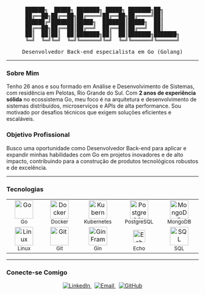 <div align="center">
<pre>
██████╗  █████╗ ███████╗ █████╗ ███████╗██╗     
██╔══██╗██╔══██╗██╔════╝██╔══██╗██╔════╝██║     
██████╔╝███████║█████╗  ███████║█████╗  ██║     
██╔══██╗██╔══██║██╔══╝  ██╔══██║██╔══╝  ██║     
██║  ██║██║  ██║███████╗██║  ██║███████╗███████╗
╚═╝  ╚═╝╚═╝  ╚═╝╚══════╝╚═╝  ╚═╝╚══════╝╚══════╝
</pre>
</div>

<div align="center">
  <samp>Desenvolvedor Back-end especialista em Go (Golang)</samp>
</div>

---

### Sobre Mim

<p>
  Tenho 26 anos e sou formado em Análise e Desenvolvimento de Sistemas, com residência em Pelotas, Rio Grande do Sul. Com <strong>2 anos de experiência sólida</strong> no ecossistema Go, meu foco é na arquitetura e desenvolvimento de sistemas distribuídos, microserviços e APIs de alta performance. Sou motivado por desafios técnicos que exigem soluções eficientes e escaláveis.
</p>

### Objetivo Profissional

<p>
  Busco uma oportunidade como Desenvolvedor Back-end para aplicar e expandir minhas habilidades com Go em projetos inovadores e de alto impacto, contribuindo para a construção de produtos tecnológicos robustos e de excelência.
</p>

---

### Tecnologias

<p align="center">
  <table>
    <tr>
      <td align="center" width="120" valign="top">
        <img src="https://skillicons.dev/icons?i=go" width="48" alt="Go"><br><small>Go</small>
      </td>
      <td align="center" width="120" valign="top">
        <img src="https://skillicons.dev/icons?i=docker" width="48" alt="Docker"><br><small>Docker</small>
      </td>
      <td align="center" width="120" valign="top">
        <img src="https://skillicons.dev/icons?i=kubernetes" width="48" alt="Kubernetes"><br><small>Kubernetes</small>
      </td>
      <td align="center" width="120" valign="top">
        <img src="https://skillicons.dev/icons?i=postgres" width="48" alt="PostgreSQL"><br><small>PostgreSQL</small>
      </td>
      <td align="center" width="120" valign="top">
        <img src="https://skillicons.dev/icons?i=mongodb" width="48" alt="MongoDB"><br><small>MongoDB</small>
      </td>
    </tr>
    <tr>
      <td align="center" width="120" valign="top">
        <img src="https://skillicons.dev/icons?i=linux" width="48" alt="Linux"><br><small>Linux</small>
      </td>
      <td align="center" width="120" valign="top">
        <img src="https://skillicons.dev/icons?i=git" width="48" alt="Git"><br><small>Git</small>
      </td>
      <td align="center" width="120" valign="top">
        <img src="https://cdn.jsdelivr.net/gh/devicons/devicon/icons/gin/gin-original.svg" width="48" alt="Gin Framework"><br><small>Gin</small>
      </td>
      <td align="center" width="120" valign="top">
        <img src="https://img.shields.io/badge/Echo-000000?style=for-the-badge&logo=echo&logoColor=white" height="32" alt="Echo Framework" style="margin-top: 8px; margin-bottom: 8px;"><br><small>Echo</small>
      </td>
      <td align="center" width="120" valign="top">
        <img src="https://skillicons.dev/icons?i=mysql" width="48" alt="SQL"><br><small>SQL</small>
      </td>
    </tr>
  </table>
</p>

---

### Conecte-se Comigo

<p align="center">
  <a href="https://linkedin.com/in/SEU-USUARIO-LINKEDIN" target="_blank">
    <img src="https://img.shields.io/badge/LinkedIn-0A66C2?style=for-the-badge&logo=linkedin&logoColor=white" alt="LinkedIn">
  </a>
  &nbsp;
  <a href="mailto:SEU-EMAIL-AQUI@exemplo.com">
    <img src="https://img.shields.io/badge/Email-D14836?style=for-the-badge&logo=gmail&logoColor=white" alt="Email">
  </a>
  &nbsp;
  <a href="https://github.com/SEU-USUARIO-GITHUB" target="_blank">
    <img src="https://img.shields.io/badge/GitHub-181717?style=for-the-badge&logo=github&logoColor=white" alt="GitHub">
  </a>
</p>
